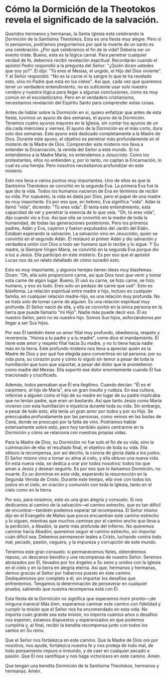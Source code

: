 # Cómo la Dormición de la Theotokos revela el significado de la salvación.  

Queridos hermanos y hermanas, la Santa Iglesia está celebrando la Dormición de la Santísima Theotokos. Esta es una fiesta muy alegre. Pero si lo pensamos, podríamos preguntarnos por qué la muerte de un santo es una celebración. ¿Por qué celebramos el fin de la vida? Debería ser un evento triste. Bueno, esta es la lógica carnal. Para penetrar cualquier verdad de fe, debemos recibir revelación espiritual. Recordarán cuando el apóstol Pedro respondió a la pregunta del Señor: "¿Quién dicen ustedes que soy yo?". Él dijo: "Tú eres el Mesías, el ungido, el Hijo del Dios viviente". Y el Señor respondió: "No es la carne ni la sangre lo que te ha revelado esto, sino mi Padre que está en los cielos". Así que, cada vez que queremos tener un verdadero entendimiento, no es suficiente usar solo nuestro cerebro y nuestra lógica para llegar a algunas conclusiones, como es muy común en el escolasticismo. Pero en el verdadero cristianismo, necesitamos revelación del Espíritu Santo para comprender estas cosas.

Antes de hablar sobre la Dormición en sí, quiero enfatizar que antes de esta fiesta, tuvimos un ayuno de dos semanas, el ayuno de la Dormición. Tenemos cuatro ayunos mayores en la Iglesia, sin contar los ayunos de un día cada miércoles y viernes. El ayuno de la Dormición es el más corto, dura solo dos semanas. Este ayuno está dedicado completamente a la Madre de Dios. Durante este ayuno, el objetivo es penetrar más profundamente en el misterio de la Madre de Dios. Comprender este misterio nos lleva a entender la Encarnación, la venida del Señor a este mundo. Si no entendemos a la Madre María, no entendemos a Jesucristo. Como los protestantes, ellos no entienden y, por lo tanto, no captan la Encarnación, lo cual es una herejía. Pero nosotros necesitamos profundizar en este misterio.

Esto nos lleva a varios puntos muy importantes. Uno de ellos es que la Santísima Theotokos se convirtió en la segunda Eva. La primera Eva fue la que dio la vida. Todos los humanos nacieron de Eva en términos de recibir su vida. Por supuesto, la vida es dada por Dios, pero el papel de una madre es muy importante. Es por eso que, en hebreo, Eva significa "vida". Adán la llamó "vida", diciendo: "Tú eres vida". Él tenía este entendimiento, esta capacidad de ver y penetrar la esencia de lo que veía. "Oh, tú eres vida", dijo cuando vio a Eva. Así que ella se convirtió en la madre de toda la humanidad, de todas las generaciones posteriores. Pero los primeros padres, Adán y Eva, cayeron y fueron expulsados del Jardín del Edén. Estaban esperando la salvación. La salvación vino en Jesucristo, quien se convirtió en el segundo Adán. Él restauró al primer Adán y dio salvación y verdadera unión con Dios a todo ser humano que lo recibe y lo sigue. Y Su madre, la Siempre Virgen María, se convirtió en la segunda Eva porque dio a luz a Jesús. Ella participó en este misterio. Es por eso que el apóstol Lucas nos da un relato detallado de cómo sucedió esto.

Esto es muy importante, y algunos herejes tienen ideas muy blasfemas. Dicen: "Oh, ella solo proporcionó carne, así que Dios tuvo que venir y tomar esta carne de algún lugar. Bueno, Él usó su carne, se hizo carne, se hizo humano, y eso es todo. Eres solo un pedazo de carne que usé". Esto es blasfemia. La relación espiritual entre madre e hijo, incluso en cualquier familia, en cualquier relación madre-hijo, es una relación muy profunda. No se trata solo de tomar carne de alguien. Es una relación espiritual muy profunda. El Señor nació de ella, y ella se convirtió en la única persona en la tierra que puede llamarlo "mi Hijo". Nadie más puede decir eso. Él es nuestro Señor, pero no es nuestro hijo. Somos Sus hijos, esforzándonos por llegar a ser Sus hijos.

Por eso Él también tiene un amor filial muy profundo, obediencia, respeto y reverencia. "Honra a tu padre y a tu madre", como dice el mandamiento. Él tiene este amor y respeto filial hacia Su madre, y no lo tiene hacia nadie más en la tierra. Este profundo misterio nos lleva a apreciar quién es la Madre de Dios y por qué fue elegida para convertirse en tal persona: por su vida pura, su corazón puro y cómo lo siguió sin temor a pesar de toda la humillación que tuvo que soportar, a pesar del dolor que le prometieron como madre del Mesías. Ella soportó ese dolor enormemente cuando Él fue traicionado y crucificado.

Además, todos pensaban que Él era ilegítimo. Cuando decían: "Él es el carpintero, el hijo de María", era un gran insulto y rudeza. En esa cultura, referirse a alguien como el hijo de su madre en lugar de su padre implicaba que no tenían padre, que eran un bastardo. Así que tanto Jesús como María vivieron con esta humillación e injusticia durante toda su vida. Sin embargo, a pesar de todo esto, ella tenía un gran amor por todos y por su Hijo. Se preocupaba profundamente por las personas, como vemos en las bodas de Caná, donde se preocupó por la falta de vino. Podríamos hablar extensamente sobre esto, pero hoy también quiero centrarme en la Dormición y cómo se relaciona con nuestras propias vidas.

Para la Madre de Dios, su Dormición no fue solo el fin de su vida, sino la culminación de ella: el resultado final, el objetivo de toda su vida. Ella obtuvo la recompensa, por así decirlo, la corona de gloria dada a los justos. El Señor mismo vino a tomar su alma al cielo, y ella obtuvo una nueva vida. En esta nueva vida, se dedica a orar por todos nosotros: todos los que aman a Jesús y desean seguirlo. Es por eso que lo llamamos Dormición, no muerte. Es un dormirse en esta vida, esperando la resurrección en la Segunda Venida de Cristo. Durante este tiempo, ella vive con todos los justos en el cielo, en oración y comunión con toda la Iglesia, tanto en el cielo como en la tierra.

Por eso, para nosotros, esto es una gran alegría y consuelo. Si nos dedicamos al camino de la salvación—el camino estrecho, que es tan difícil de encontrar—también podemos esperar tal recompensa. El Señor mismo dijo en el Evangelio de Mateo que pocos encuentran este camino estrecho y lo siguen, mientras que muchos caminan por el camino ancho que lleva a la perdición, a Abadón, la parte más profunda del infierno. No queremos caminar hacia Abadón; queremos seguir el camino estrecho, sin importar cuán difícil sea. Debemos permanecer leales a Cristo, luchando contra todo mal, pecado, pasión, ceguera, y la impureza y corrupción de este mundo.

Tenemos este gran consuelo: si permanecemos fieles, obtendremos reposo, un descanso bendito y una recompensa de nuestro Señor. Seremos abrazados por Él, llevados por los ángeles a Su seno y unidos con la Iglesia en el cielo y en la tierra en alegría eterna. Así que, hermanos y hermanas, demos gracias al Señor por habernos puesto en este camino. Dediquémonos por completo a él, sin importar los desafíos que enfrentemos. Tengamos la determinación de perseverar en cualquier prueba, sabiendo que nuestra recompensa está con Él.

Esta fiesta de la Dormición no significa que esperamos morir pronto—¡de ninguna manera! Más bien, esperamos caminar este camino con fidelidad y cumplir la misión que el Señor nos ha encomendado en esta vida. No importa cuán grande sea esta misión, no importa cuántos años o desafíos nos esperen, estamos dispuestos y esperanzados en que podemos cumplirla y, al final, recibir la bendita recompensa junto con todos los santos en Su reino.

Que el Señor nos fortalezca en este camino. Que la Madre de Dios ore por nosotros, nos ayude, fortalezca nuestra fe y nos proteja de todo mal, de todo pensamiento impuro e inmundo, y de caer en cualquier pecado o pasión. Que Él nos santifique y nos haga victoriosos en este camino. Amén.

Que tengan una bendita Dormición de la Santísima Theotokos, hermanos y hermanas. Amén.

